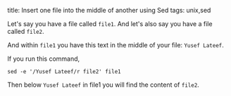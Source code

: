 title: Insert one file into the middle of another using Sed
tags: unix,sed

Let's say you have a file called `file1`. And let's also say you have a file called `file2`.

And within `file1` you have this text in the middle of your file: `Yusef Lateef`.

If you run this command, 

```
sed -e '/Yusef Lateef/r file2' file1
```

Then below `Yusef Lateef` in file1 you will find the content of `file2`.



